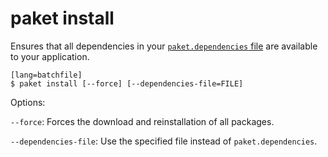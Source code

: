paket install
=============

Ensures that all dependencies in your [`paket.dependencies` file](dependencies_file.html) are available to your application.

    [lang=batchfile]
    $ paket install [--force] [--dependencies-file=FILE]

Options:

  `--force`:  Forces the download and reinstallation of all packages.

  `--dependencies-file`:  Use the specified file instead of `paket.dependencies`.